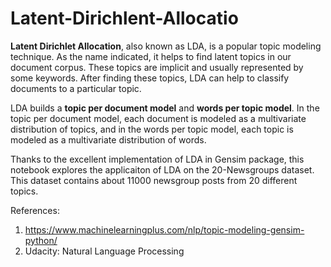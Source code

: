 # Latent-Dirichlent-Allocatio

**Latent Dirichlet Allocation**, also known as LDA, is a popular topic modeling technique. As the name indicated, it helps to find latent topics in our document corpus. These topics are implicit and usually represented by some keywords. After finding these topics, LDA can help to classify documents to a particular topic.

LDA builds a **topic per document model** and **words per topic model**. In the topic per document model, each document is modeled as a multivariate distribution of topics, and in the words per topic model, each topic is modeled as a multivariate distribution of words.

Thanks to the excellent implementation of LDA in Gensim package, this notebook explores the applicaiton of LDA on the 20-Newsgroups dataset. This dataset contains about 11000 newsgroup posts from 20 different topics. 

References:
1. https://www.machinelearningplus.com/nlp/topic-modeling-gensim-python/
2. Udacity: Natural Language Processing
